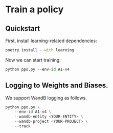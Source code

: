 # Train a policy

## Quickstart

First, install learning-related dependencies:
```bash
poetry install --with learning
```

Now we can start training:
```python
python ppo.py --env-id A1-v4
```

## Logging to Weights and Biases. 

We support WandB logging as follows. 

```python
python ppo.py \
    --env-id A1-v4 \
    --wandb-entity <YOUR-ENTITY> \
    --wandb-project <YOUR-PROJECT> \
    --track
```
